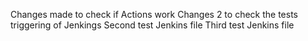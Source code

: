 Changes made to check if Actions work
Changes 2 to check the tests triggering of Jenkings
Second test Jenkins file
Third test Jenkins file
